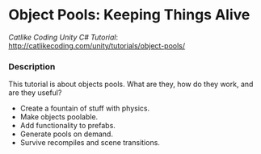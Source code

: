 # Object Pools: Keeping Things Alive

_Catlike Coding Unity C# Tutorial_: http://catlikecoding.com/unity/tutorials/object-pools/

### Description

This tutorial is about objects pools. What are they, how do they work, and are they useful?

- Create a fountain of stuff with physics.
- Make objects poolable.
- Add functionality to prefabs.
- Generate pools on demand.
- Survive recompiles and scene transitions.
